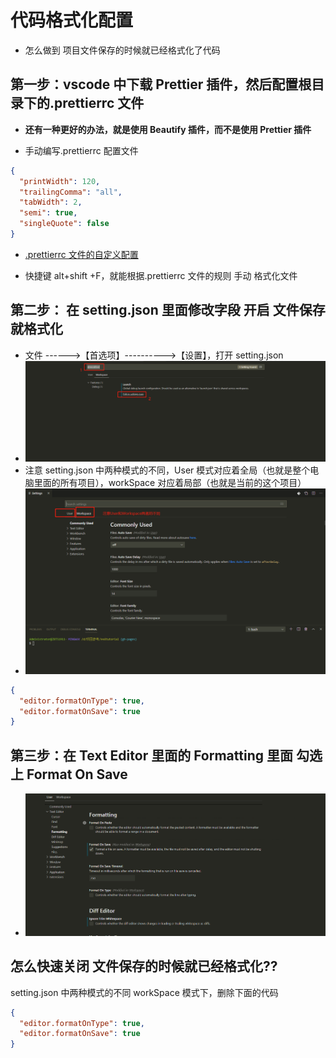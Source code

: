# 代码格式化配置

- 怎么做到 项目文件保存的时候就已经格式化了代码

## 第一步：vscode 中下载 Prettier 插件，然后配置根目录下的.prettierrc 文件

- **还有一种更好的办法，就是使用 Beautify 插件，而不是使用 Prettier 插件**

- 手动编写.prettierrc 配置文件

```json
{
  "printWidth": 120,
  "trailingComma": "all",
  "tabWidth": 2,
  "semi": true,
  "singleQuote": false
}
```

- [.prettierrc 文件的自定义配置](https://prettier.io/docs/en/options.html)

- 快捷键 alt+shift +F，就能根据.prettierrc 文件的规则 手动 格式化文件

## 第二步： 在 setting.json 里面修改字段 开启 文件保存就格式化

- 文件 ------>【首选项】---------->【设置】，打开 setting.json
- ![怎么打开setting.json](./images/怎么打开setting.json.png)
- 注意 setting.json 中两种模式的不同，User 模式对应着全局（也就是整个电脑里面的所有项目），workSpace 对应着局部（也就是当前的这个项目）
- ![两种不同的setting模式.json](./images/两种不同的setting模式.png)

```json
{
  "editor.formatOnType": true,
  "editor.formatOnSave": true
}
```

## 第三步：在 Text Editor 里面的 Formatting 里面 勾选上 Format On Save

- ![保存格式化](./images/文件保存格式化.png)

## 怎么快速关闭 文件保存的时候就已经格式化??

setting.json 中两种模式的不同 workSpace 模式下，删除下面的代码

```json
{
  "editor.formatOnType": true,
  "editor.formatOnSave": true
}
```
